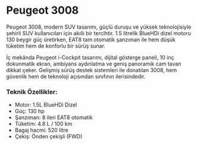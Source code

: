 # Peugeot 3008

Peugeot 3008, modern SUV tasarımı, güçlü duruşu ve yüksek teknolojisiyle şehirli SUV kullanıcıları için akıllı bir tercihtir. 1.5 litrelik BlueHDi dizel motoru 130 beygir güç üretirken, EAT8 tam otomatik şanzıman ile hem düşük tüketim hem de konforlu bir sürüş sunar.

İç mekânda Peugeot i-Cockpit tasarımı, dijital gösterge paneli, 10 inç dokunmatik ekran, ambiyans aydınlatma ve geniş panoramik cam tavan dikkat çeker. Gelişmiş sürüş destek sistemleri ile donatılan 3008, hem güvenlik hem de teknoloji açısından sınıfının ilerisindedir.

### Teknik Özellikler:
- Motor: 1.5L BlueHDi Dizel
- Güç: 130 hp
- Şanzıman: 8 ileri EAT8 otomatik
- Tüketim: 4.8 L / 100 km
- Bagaj hacmi: 520 litre
- Çekiş: Önden çekişli (FWD)
